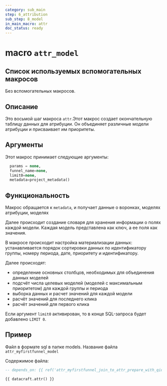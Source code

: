 ```yaml
---
category: sub_main
step: 6_attribution
sub_step: 8_model
in_main_macro: attr
doc_status: ready
---
```

# macro `attr_model`

## Список используемых вспомогательных макросов

Без вспомогательных макросов.
## Описание

Это восьмой шаг макроса `attr`.Этот макрос создает окончательную таблицу данных для атрибуции. Он объединяет различные модели атрибуции и присваивает им приоритеты.

## Аргументы

Этот макрос принимает следующие аргументы:
```sql
  params = none,
  funnel_name=none,
  limit0=none,
  metadata=project_metadata()
```
## Функциональность

Макрос обращается к `metadata`, и получает данные о воронках, моделях атрибуции, моделях

Далее происходит создание словаря для хранения информации о полях каждой модели. Каждая модель представлена как ключ, а ее поля как значения.

В макросе происходит настройка материализации данных: устанавливается порядок сортировки данных по идентификатору группы, номеру периода, дате, приоритету и идентификатору.

Далее происходят: 
- определение основных столбцов, необходимых для объединения данных моделей
- подсчёт числа целевых моделей (моделей с максимальным приоритетом) для каждой группы и периода
- выборка данных и расчет значений для каждой модели
- расчёт значений для последнего клика
- расчёт значений для первого клика

Если аргумент `limit0` активирован, то в конце SQL-запроса будет добавлено `LIMIT 0`.
## Пример

Файл в формате sql в папке models. Название файла `attr_myfirstfunnel_model`

Содержимое файла:
```sql
-- depends_on: {{ ref('attr_myfirstfunnel_join_to_attr_prepare_with_qid') }}

{{ datacraft.attr() }}
```

